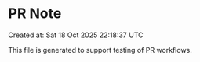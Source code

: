 # PR Note

Created at: Sat 18 Oct 2025 22:18:37 UTC

This file is generated to support testing of PR workflows.
